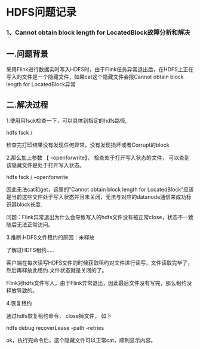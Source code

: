 # HDFS问题记录

### 1、Cannot obtain block length for LocatedBlock故障分析和解决

## **一.问题背景**

采用Flink进行数据实时写入HDFS时，由于Flink任务异常退出后，在HDFS上正在写入的文件是一个隐藏文件，如果cat这个隐藏文件会报Cannot obtain block length for LocatedBlock异常

## **二.解决过程**

1.使用用fsck检查一下，可以具体到指定的hdfs路径,

hdfs fsck /

检查完打印结果没有发现任何异常，没有发现损坏或者Corrupt的block

2.那么加上参数 【 –openforwrite】， 检查处于打开写入状态的文件， 可以查到该隐藏文件是处于打开写入状态。

hdfs fsck / –openforwrite

因此无法cat和get，这里的”Cannot obtain block length for LocatedBlock”应该是当前这些文件处于写入状态并且未关闭，无法与对应的datanode通信来成功标识其block长度.

问题：Flink异常退出为什么会导致写入的hdfs文件没有被正常close，状态不一致随后无法正常访问。

3.推断:HDFS文件租约的原因：未释放

了解过HDFS租约.....

客户端在每次读写HDFS文件的时候获取租约对文件进行读写，文件读取完毕了，然后再释放此租约.文件状态就是关闭的了。

Flink对hdfs文件写入，由于Flink异常退出，因此最后文件没有写完，那么租约没释放导致的。

4.恢复租约

通过hdfs恢复租约命令， close掉文件， 如下

hdfs debug recoverLease -path <path-of-the-file> -retries <retry times>

ok，执行完命令后，这个隐藏文件可以正常cat，顺利显示内容。

 